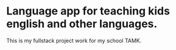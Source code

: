 # Language app for teaching kids english and other languages.

This is my fullstack project work for my school TAMK.
